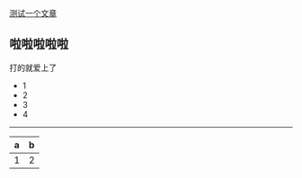 [测试一个文章](https://github.com/bxb100/issueblog-test/issues/21)

啦啦啦啦啦
---
打的就爱上了
* 1
* 2
* 3
* 4

----
| a| b|
|---|---|
|1|2|